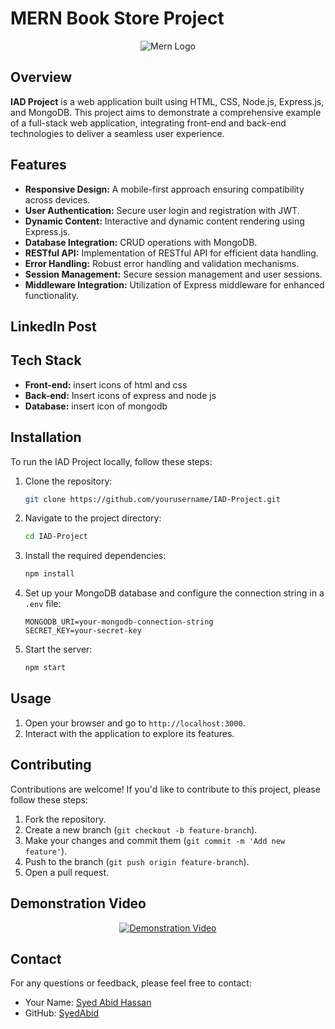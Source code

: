 # MERN Book Store Project

<div align="center">
  <img src="https://media.licdn.com/dms/image/C4E12AQE0Zs4FPMdGlw/article-cover_image-shrink_600_2000/0/1625736527971?e=2147483647&v=beta&t=VaLsOEC7OcZ-2XbztMjCdCtgq0EGonJqKEBkUWyPteE" alt="Mern Logo">
</div>

## Overview

**IAD Project** is a web application built using HTML, CSS, Node.js, Express.js, and MongoDB. This project aims to demonstrate a comprehensive example of a full-stack web application, integrating front-end and back-end technologies to deliver a seamless user experience.

## Features

- **Responsive Design:** A mobile-first approach ensuring compatibility across devices.
- **User Authentication:** Secure user login and registration with JWT.
- **Dynamic Content:** Interactive and dynamic content rendering using Express.js.
- **Database Integration:** CRUD operations with MongoDB.
- **RESTful API:** Implementation of RESTful API for efficient data handling.
- **Error Handling:** Robust error handling and validation mechanisms.
- **Session Management:** Secure session management and user sessions.
- **Middleware Integration:** Utilization of Express middleware for enhanced functionality.

## LinkedIn Post

## Tech Stack

- **Front-end:** insert icons of html and css
- **Back-end:** Insert icons of express and node js
- **Database:** insert icon of mongodb

## Installation

To run the IAD Project locally, follow these steps:

1. Clone the repository:
    ```sh
    git clone https://github.com/yourusername/IAD-Project.git
    ```
2. Navigate to the project directory:
    ```sh
    cd IAD-Project
    ```
3. Install the required dependencies:
    ```sh
    npm install
    ```
4. Set up your MongoDB database and configure the connection string in a `.env` file:
    ```
    MONGODB_URI=your-mongodb-connection-string
    SECRET_KEY=your-secret-key
    ```
5. Start the server:
    ```sh
    npm start
    ```

## Usage

1. Open your browser and go to `http://localhost:3000`.
2. Interact with the application to explore its features.

## Contributing

Contributions are welcome! If you'd like to contribute to this project, please follow these steps:

1. Fork the repository.
2. Create a new branch (`git checkout -b feature-branch`).
3. Make your changes and commit them (`git commit -m 'Add new feature'`).
4. Push to the branch (`git push origin feature-branch`).
5. Open a pull request.

## Demonstration Video

<p align="center">
  <a href="">
    <img src="" alt="Demonstration Video">
  </a>
</p>

## Contact

For any questions or feedback, please feel free to contact:

- Your Name: [Syed Abid Hassan](mailto:abidhassanjaffri31@gmail.com)
- GitHub: [SyedAbid](https://github.com/Syed-Abid)
